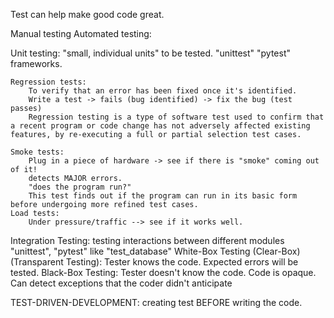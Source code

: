 Test can help make good code great.

Manual testing
Automated testing:

Unit testing:
	"small, individual units" to be tested.
	"unittest" "pytest" frameworks.

	Regression tests:
		To verify that an error has been fixed once it's identified.
		Write a test -> fails (bug identified) -> fix the bug (test passes)
		Regression testing is a type of software test used to confirm that a recent program or code change has not adversely affected existing features, by re-executing a full or partial selection test cases.

	Smoke tests:
		Plug in a piece of hardware -> see if there is "smoke" coming out of it!
		detects MAJOR errors.
		"does the program run?"
		This test finds out if the program can run in its basic form before undergoing more refined test cases.
	Load tests:
		Under pressure/traffic --> see if it works well.

Integration Testing:
	testing interactions between different modules
	"unittest", "pytest"
	like "test_database"
White-Box Testing (Clear-Box) (Transparent Testing):
	Tester knows the code.
	Expected errors will be tested.
Black-Box Testing:
	Tester doesn't know the code. Code is opaque.
	Can detect exceptions that the coder didn't anticipate

TEST-DRIVEN-DEVELOPMENT:
	creating test BEFORE writing the code.


